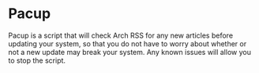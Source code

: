 # Pacup
Pacup is a script that will check Arch RSS for any new articles before updating your system, so that you do not have to worry about whether or not a new update may break your system. Any known issues will allow you to stop the script.

